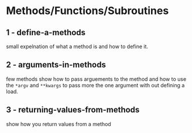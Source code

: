 # Methods/Functions/Subroutines

## 1 - define-a-methods

small expelnation of what a method is and how to define it.

## 2 - arguments-in-methods

few methods show how to pass arguements to the method and how to use the `*argv` and `**kwargs` to pass more the one argument with out defining a load.

## 3 - returning-values-from-methods

show how you return values from a method
